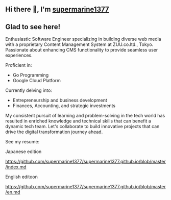 ## Hi there 👋, I'm [supermarine1377](https://github.com/supermarine1377/)

## Glad to see here!

Enthusiastic Software Engineer specializing in building diverse web media with a proprietary Content Management System at ZUU.co.ltd., Tokyo. Passionate about enhancing CMS functionality to provide seamless user experiences.

Proficient in:

- Go Programming
- Google Cloud Platform

Currently delving into:

- Entrepreneurship and business development 
- Finances, Accounting, and strategic investments

My consistent pursuit of learning and problem-solving in the tech world has resulted in enriched knowledge and technical skills that can benefit a dynamic tech team. Let's collaborate to build innovative projects that can drive the digital transformation journey ahead.

See my resume: 

Japanese edition

https://github.com/supermarine1377/supermarine1377.github.io/blob/master/index.md

English editoon

https://github.com/supermarine1377/supermarine1377.github.io/blob/master/en.md

<!--
**supermarine1377/supermarine1377** is a ✨ _special_ ✨ repository because its `README.md` (this file) appears on your GitHub profile.

Here are some ideas to get you started:

- 🔭 I’m currently working on ...
- 🌱 I’m currently learning ...
- 👯 I’m looking to collaborate on ...
- 🤔 I’m looking for help with ...
- 💬 Ask me about ...
- 📫 How to reach me: ...
- 😄 Pronouns: ...
- ⚡ Fun fact: ...
-->
